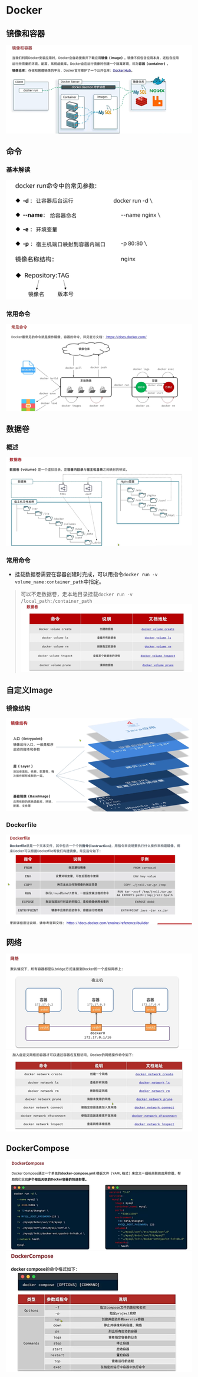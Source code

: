 # Docker
## 镜像和容器
![alt text](image.png)

## 命令
### 基本解读
![alt text](image-1.png)

### 常用命令
![alt text](image-2.png)

## 数据卷
### 概述
![alt text](image-3.png)

### 常用命令
- 挂载数据卷需要在容器创建时完成，可以用指令`docker run -v volume_name:container_path`中指定。
> 可以不走数据卷，走本地目录挂载`docker run -v /local_path:/container_path`
![alt text](image-4.png)


## 自定义Image
### 镜像结构
![alt text](image-5.png)

### Dockerfile
![alt text](image-6.png)


## 网络
![alt text](image-7.png)
![alt text](image-8.png)

## DockerCompose
![alt text](image-9.png)
![alt text](image-10.png)